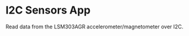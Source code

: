 I2C Sensors App
===============

Read data from the LSM303AGR accelerometer/magnetometer over I2C.

